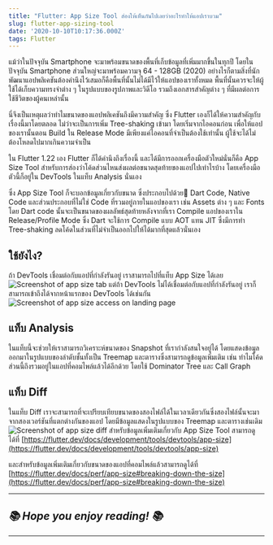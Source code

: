 ```yaml
---
title: "Flutter: App Size Tool ส่องให้เห็นกันไปเลยว่าอะไรทำให้แอปเราบวม"
slug: flutter-app-sizing-tool
date: '2020-10-10T10:17:36.000Z'
tags: Flutter
---
```


แม้ว่าในปัจจุบัน Smartphone จะมาพร้อมขนาดของพื้นที่เก็บข้อมูลที่เพิ่มมากขึ้นในทุกปี โดยในปัจจุบัน Smartphone ส่วนใหญ่จะมาพร้อมความจุ 64 - 128GB (2020) อย่างไรก็ตามสิ่งที่นักพัฒนาแอปพลิเคชันต้องคำนึงไว้เสมอก็คือพื้นที่นั้นไม่ได้มีไว้ให้แอปของเราทั้งหมด พื้นที่นั้นควรจะให้ผู้ใช้ได้เก็บความทรงจำต่าง ๆ ในรูปแบบของรูปภาพและวิดีโอ รวมถึงเอกสารสำคัญต่าง ๆ ที่มีผลต่อการใช้ชีวิตของผู้คนเหล่านั้น

นี่จึงเป็นเหตุผลว่าทำไมขนาดของแอปพลิเคชันถึงมีความสำคัญ ซึ่ง Flutter เองก็ได้ให้ความสำคัญกับเรื่องนี้มาโดยตลอด ไม่ว่าจะเป็นการเพิ่ม Tree-shaking เข้ามา โดยเริ่มจากไอคอนก่อน เพื่อให้แอปของเรานั้นตอน Build ใน Release Mode มีเพียงแค่ไอคอนที่จำเป็นต้องใช้เท่านั้น ผู้ใช้จะได้ไม่ต้องโหลดไปมากเกินความจำเป็น

ใน Flutter 1.22 เอง Flutter ก็ได้คำนึงถึงเรื่องนี้ และได้มีการออกเครื่องมือตัวใหม่นั่นก็คือ App Size Tool สำหรับการส่องว่าโค้ดส่วนไหนส่งผลต่อขนาดสุดท้ายของแอปไปเท่าไรบ้าง โดยเครื่องมือตัวนี้ก็อยู่ใน DevTools ในแท็บ Analysis นั่นเอง

ซึ่ง App Size Tool ก็จะบอกข้อมูลเกี่ยวกับขนาด ซึ่งประกอบไปด้วย Dart Code, Native Code และส่วนประกอบที่ไม่ใช่ Code ที่รวมอยู่ภายในแอปของเรา เช่น Assets ต่าง ๆ และ Fonts โดย Dart code นั้นจะเป็นขนาดของผลลัพธ์สุดท้ายหลังจากที่เรา Compile แอปของเราใน Release/Profile Mode ซึ่ง Dart จะใช้การ Compile แบบ AOT แทน JIT ซึ่งมีการทำ Tree-shaking ลดโค้ดในส่วนที่ไม่จำเป็นออกไปให้ได้มากที่สุดแล้วนั่นเอง

## ใช้ยังไง?

ถ้า DevTools เชื่อมต่อกับแอปที่กำลังรันอยู่ เราสามารถไปที่แท็บ App Size ได้เลย
![Screenshot of app size tab](https://flutter.dev/assets/tools/devtools/app_size_tab-79a10a06025b87fdfc18f936185ca97746ba42c60d7661cc6498a80bf4605a35.png)
แต่ถ้า DevTools ไม่ได้เชื่อมต่อกับแอปที่กำลังรันอยู่ เราก็สามารถเข้าถึงได้จากหน้าแรกของ DevTools ได้เช่นกัน
![Screenshot of app size access on landing page](https://flutter.dev/assets/tools/devtools/app_size_access_landing_page-5f8e6299be5829643f5be8649d42869a1cab7152ece1b54d9de5ffebb75ebb22.png)
## แท็บ Analysis

ในแท็บนี้จะช่วยให้เราสามารถวิเคราะห์ขนาดของ Snapshot ที่เรากำลังสนใจอยู่ได้ โดยแสดงข้อมูลออกมาในรูปแบบของลำดับชั้นทั้งเป็น Treemap และตารางซึ่งสามารถดูข้อมูลเพิ่มเติม เช่น ทำไมโค้ดส่วนนี้ถึงรวมอยู่ในแอปที่คอมไพล์แล้วได้อีกด้วย โดยใช้ Dominator Tree และ Call Graph

## แท็บ Diff

ในแท็บ Diff เราจะสามารถที่จะเปรียบเทียบขนาดของสองไฟล์ได้ในเวลาเดียวกันซึ่งสองไฟล์นั้นจะมาจากสองเวอร์ชันที่แตกต่างกันของแอป โดยมีข้อมูลแสดงในรูปแบบของ Treemap และตารางเช่นเดิม
![Screenshot of app size diff](https://flutter.dev/assets/tools/devtools/app_size_diff-4fee2ce4ac69edb5761df30b49d1cc059bd4b68a7682c47e002d5ce90f68b68e.png)
สำหรับข้อมูลเพิ่มเติมเกี่ยวกับ App Size Tool สามารถดูได้ที่ [https://flutter.dev/docs/development/tools/devtools/app-size](https://flutter.dev/docs/development/tools/devtools/app-size)

และสำหรับข้อมูลเพิ่มเติมเกี่ยวกับขนาดของแอปที่คอมไพล์แล้วสามารถดูได้ที่ [https://flutter.dev/docs/perf/app-size#breaking-down-the-size](https://flutter.dev/docs/perf/app-size#breaking-down-the-size)

---

## *📚 Hope you enjoy reading! 📚*

---
